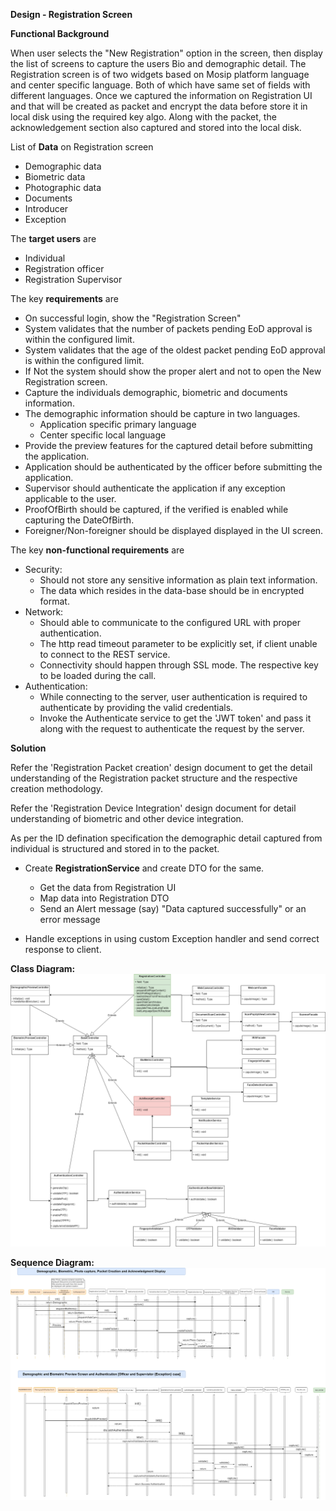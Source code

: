 **Design - Registration Screen**


**Functional Background**

When user selects the "New Registration" option in the screen, then display the list of 
screens to capture the users Bio and demographic detail. The Registration screen is of 
two widgets based on Mosip platform language and center specific language. 
Both of which have same set of fields with different languages. 
Once we captured the information on Registration UI and that will be
created as packet and encrypt the data before store it in local disk using the required key algo. 
Along with the packet, the acknowledgement section also captured and stored into the local disk.

List of **Data** on Registration screen
-   Demographic data
-   Biometric data
-   Photographic data
-   Documents
-   Introducer
-   Exception

The **target users** are
-   Individual
-   Registration officer
-   Registration Supervisor

The key **requirements** are
-   On successful login, show the "Registration Screen"
-   System validates that the number of packets pending EoD approval is within the configured limit.
-   System validates that the age of the oldest packet pending EoD approval is within the configured limit.
-   If Not the system should show the proper alert and not to open the New Registration screen.
-	Capture the individuals demographic, biometric and documents information.
-   The demographic information should be capture in two languages.	  
    -   Application specific primary language
    -   Center specific local language
-   Provide the preview features for the captured detail before submitting the application.
-   Application should be authenticated by the officer before submitting the application.
-   Supervisor should authenticate the application if any exception applicable to the user.
-  ProofOfBirth should be captured, if the verified is enabled while capturing the DateOfBirth.
-  Foreigner/Non-foreigner should be displayed displayed in the UI screen.  

The key **non-functional requirements** are
-   Security:
    -   Should not store any sensitive information as plain text
        information.
    -   The data which resides in the data-base should be in encrypted
        format.
-   Network:
    -   Should able to communicate to the configured URL with proper
        authentication.
    -   The http read timeout parameter to be explicitly set, if client
        unable to connect to the REST service.
    -   Connectivity should happen through SSL mode. The respective key
        to be loaded during the call.
-   Authentication:
    -   While connecting to the server, user authentication is required
        to authenticate by providing the valid credentials.
    -   Invoke the Authenticate service to get the 'JWT token' and pass
        it along with the request to authenticate the request by the
        server.
        
**Solution**

Refer the 'Registration Packet creation' design document to get the detail understanding of the Registration packet structure 
and the respective creation methodology.

Refer the 'Registration Device Integration' design document for detail understanding of biometric and other device integration.

As per the ID defination specification the demographic detail captured from individual is structured and stored in to the packet.

-   Create **RegistrationService** and create DTO for the same.

    -   Get the data from Registration UI
    -   Map data into Registration DTO
    -   Send an Alert message (say) "Data captured successfully" or an
        error message
-   Handle exceptions in using custom Exception handler and send correct
    response to client.


**Class Diagram:**
![New Registration Class Diagram](_images/registration-new-reg-class-dig.png)


**Sequence Diagram:**
![New Registration Sequence Diagram](_images/registration-new-reg-seq-dig.png)
